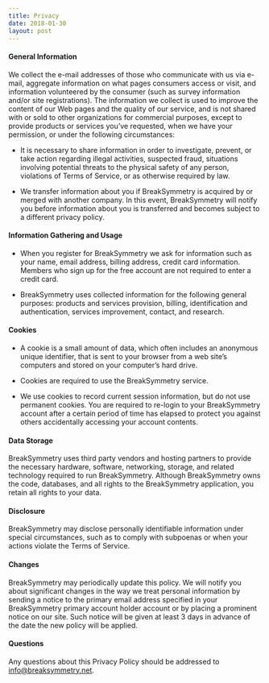 ```yaml
---
title: Privacy
date: 2018-01-30
layout: post
---
```


#### General Information
We collect the e-mail addresses of those who communicate with us via e-mail, aggregate information on what pages consumers access or visit, and information volunteered by the consumer (such as survey information and/or site registrations). The information we collect is used to improve the content of our Web pages and the quality of our service, and is not shared with or sold to other organizations for commercial purposes, except to provide products or services you’ve requested, when we have your permission, or under the following circumstances:

* It is necessary to share information in order to investigate, prevent, or take action regarding illegal activities, suspected fraud, situations involving potential threats to the physical safety of any person, violations of Terms of Service, or as otherwise required by law.

* We transfer information about you if BreakSymmetry is acquired by or merged with another company. In this event, BreakSymmetry will notify you before information about you is transferred and becomes subject to a different privacy policy.

#### Information Gathering and Usage
* When you register for BreakSymmetry we ask for information such as your name, email address, billing address, credit card information. Members who sign up for the free account are not required to enter a credit card.

* BreakSymmetry uses collected information for the following general purposes: products and services provision, billing, identification and authentication, services improvement, contact, and research.

#### Cookies
* A cookie is a small amount of data, which often includes an anonymous unique identifier, that is sent to your browser from a web site’s computers and stored on your computer’s hard drive.

* Cookies are required to use the BreakSymmetry service.

* We use cookies to record current session information, but do not use permanent cookies. You are required to re-login to your BreakSymmetry account after a certain period of time has elapsed to protect you against others accidentally accessing your account contents.

#### Data Storage
BreakSymmetry uses third party vendors and hosting partners to provide the necessary hardware, software, networking, storage, and related technology required to run BreakSymmetry. Although BreakSymmetry owns the code, databases, and all rights to the BreakSymmetry application, you retain all rights to your data.

#### Disclosure
BreakSymmetry may disclose personally identifiable information under special circumstances, such as to comply with subpoenas or when your actions violate the Terms of Service.

#### Changes
BreakSymmetry may periodically update this policy. We will notify you about significant changes in the way we treat personal information by sending a notice to the primary email address specified in your BreakSymmetry primary account holder account or by placing a prominent notice on our site. Such notice will be given at least 3 days in advance of the date the new policy will be applied.

#### Questions
Any questions about this Privacy Policy should be addressed to [info@breaksymmetry.net](mailto:info@breaksymmetry.net).
